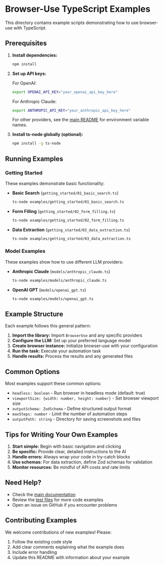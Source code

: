 # Browser-Use TypeScript Examples

This directory contains example scripts demonstrating how to use browser-use with TypeScript.

## Prerequisites

1. **Install dependencies:**
   ```bash
   npm install
   ```

2. **Set up API keys:**
   
   For OpenAI:
   ```bash
   export OPENAI_API_KEY="your_openai_api_key_here"
   ```
   
   For Anthropic Claude:
   ```bash
   export ANTHROPIC_API_KEY="your_anthropic_api_key_here"
   ```
   
   For other providers, see the [main README](../README.md) for environment variable names.

3. **Install ts-node globally (optional):**
   ```bash
   npm install -g ts-node
   ```

## Running Examples

### Getting Started

These examples demonstrate basic functionality:

- **Basic Search** (`getting_started/01_basic_search.ts`)
  ```bash
  ts-node examples/getting_started/01_basic_search.ts
  ```

- **Form Filling** (`getting_started/02_form_filling.ts`)
  ```bash
  ts-node examples/getting_started/02_form_filling.ts
  ```

- **Data Extraction** (`getting_started/03_data_extraction.ts`)
  ```bash
  ts-node examples/getting_started/03_data_extraction.ts
  ```

### Model Examples

These examples show how to use different LLM providers:

- **Anthropic Claude** (`models/anthropic_claude.ts`)
  ```bash
  ts-node examples/models/anthropic_claude.ts
  ```

- **OpenAI GPT** (`models/openai_gpt.ts`)
  ```bash
  ts-node examples/models/openai_gpt.ts
  ```

## Example Structure

Each example follows this general pattern:

1. **Import the library:** Import `BrowserUse` and any specific providers
2. **Configure the LLM:** Set up your preferred language model
3. **Create browser instance:** Initialize browser-use with your configuration
4. **Run the task:** Execute your automation task
5. **Handle results:** Process the results and any generated files

## Common Options

Most examples support these common options:

- `headless: boolean` - Run browser in headless mode (default: true)
- `viewportSize: {width: number, height: number}` - Set browser viewport size
- `outputSchema: ZodSchema` - Define structured output format
- `maxSteps: number` - Limit the number of automation steps
- `outputPath: string` - Directory for saving screenshots and files

## Tips for Writing Your Own Examples

1. **Start simple:** Begin with basic navigation and clicking
2. **Be specific:** Provide clear, detailed instructions to the AI
3. **Handle errors:** Always wrap your code in try-catch blocks
4. **Use schemas:** For data extraction, define Zod schemas for validation
5. **Monitor resources:** Be mindful of API costs and rate limits

## Need Help?

- Check the [main documentation](../README.md)
- Review the [test files](../tests/) for more code examples
- Open an issue on GitHub if you encounter problems

## Contributing Examples

We welcome contributions of new examples! Please:

1. Follow the existing code style
2. Add clear comments explaining what the example does
3. Include error handling
4. Update this README with information about your example